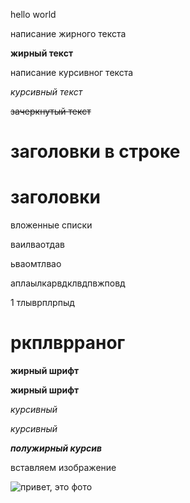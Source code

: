 hello world

написание жирного текста

**жирный текст**

написание курсивног текста

*курсивный текст*

~~зачеркнутый текст~~

# заголовки в строке

#  заголовки

   вложенные списки

   ваилваотдав

ьваомтлвао

аплаылкарвдклвдпвжповд


1 тлыврплрпыд
# ркплврраног


__жирный шрифт__

**жирный шрифт**

_курсивный_

*курсивный*

_**полужирный курсив**_



вставляем  изображение

![привет, это фото](imeges1.jpg)

